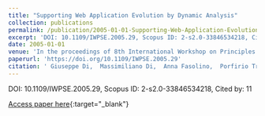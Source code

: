 ```yaml
---
title: "Supporting Web Application Evolution by Dynamic Analysis"
collection: publications
permalink: /publication/2005-01-01-Supporting-Web-Application-Evolution-by-Dynamic-Analysis
excerpt: 'DOI: 10.1109/IWPSE.2005.29, Scopus ID: 2-s2.0-33846534218, Cited by: 11'
date: 2005-01-01
venue: 'In the proceedings of 8th International Workshop on Principles of Software Evolution (IWPSE 2005), 5-7 September 2005, Lisbon, Portugal'
paperurl: 'https://doi.org/10.1109/IWPSE.2005.29'
citation: ' Giuseppe Di,  Massimiliano Di,  Anna Fasolino,  Porfirio Tramontana, &quot;Supporting Web Application Evolution by Dynamic Analysis.&quot; In the proceedings of 8th International Workshop on Principles of Software Evolution (IWPSE 2005), 5-7 September 2005, Lisbon, Portugal, 2005.'
---
```

DOI: 10.1109/IWPSE.2005.29, Scopus ID: 2-s2.0-33846534218, Cited by: 11

[Access paper here](https://doi.org/10.1109/IWPSE.2005.29){:target="_blank"}
